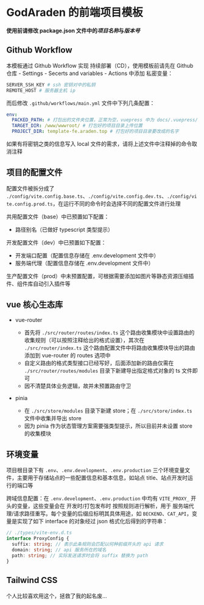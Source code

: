 # GodAraden 的前端项目模板

**使用前请修改 package.json 文件中的*项目名称*与*版本号***

## Github Workflow

本模板通过 Github Workflow 实现 持续部署（CD），使用模板前请先在 Github 仓库 - Settings - Secerts and variables - Actions 中添加 私密变量：

```bash
SERVER_SSH_KEY # ssh 密钥对中的私钥
REMOTE_HOST # 服务器主机 ip
```

而后修改 `.github/workflows/main.yml` 文件中下列几条配置：

```yaml
env:
  PACKED_PATH: # 打包出的文件夹位置，正常为空，vuepress 中为 docs/.vuepress/
  TARGET_DIR: /www/wwwroot/ # 打包好的项目目录上传位置
  PROJECT_DIR: template-fe.araden.top # 打包好的项目目录要改成的名字
```

如果有将密钥之类的信息写入 local 文件的需求，请将上述文件中注释掉的命令取消注释

## 项目的配置文件

配置文件被拆分成了 `./config/vite.config.base.ts`、`./config/vite.config.dev.ts`、`./config/vite.config.prod.ts`，在运行不同的命令时会选择不同的配置文件进行处理

共用配置文件（base）中已预置如下配置：

- 路径别名（已做好 typescript 类型提示）

开发配置文件（dev）中已预置如下配置：

- 开发端口配置（配置信息存储在 .env.development 文件中）
- 服务端代理（配置信息存储在 .env.development 文件中）

生产配置文件（prod）中未预置配置，可根据需要添加如图片等静态资源压缩插件、组件库自动引入插件等

## vue 核心生态库

- vue-router

  - 首先将 `./src/router/routes/index.ts` 这个路由收集模块中设置路由的收集规则（可以按照注释给出的格式设置），其次在 `./src/router/index.ts` 这个路由配置文件中将路由收集模块导出的路由添加到 vue-router 的 routes 选项中
  - 自定义路由的格式类型接口已经写好，后面添加新的路由仅需在 `./src/router/routes/modules` 目录下新建导出指定格式对象的 ts 文件即可
  - 因不清楚具体业务逻辑，故并未预置路由守卫

- pinia
  - 在 `./src/store/modules` 目录下新建 store；在 `./src/store/index.ts` 文件中收集并导出 store
  - 因为 pinia 作为状态管理方案需要强类型提示，所以目前并未设置 store 的收集模块

## 环境变量

项目根目录下有 `.env`、`.env.development`、`.env.production` 三个环境变量文件，主要用于存储站点的一些配置信息和基本信息，如站点 title、站点开发时运行的端口等

跨域信息配置：在 `.env.development`、`.env.production` 中均有 `VITE_PROXY_` 开头的变量，这些变量会在 开发时/打包发布时 按照规则进行解析，用于 服务端代理/请求路径重写。每个变量的后缀应标明其具体用途，如 `BECKEND`、`CAT_API`，变量是实现了如下 interface 的对象经过 json 格式化后得到的字符串：

```typescript
// ./types/vite-env.d.ts
interface ProxyConfig {
  suffix: string; // 表示此条规则会匹配以何种前缀开头的 api 请求
  domain: string; // api 服务所在的域名
  path: string; // 实际发送请求时会将 suffix 替换为 path
}
```

## Tailwind CSS

个人比较喜欢用这个，拯救了我的起名废...
